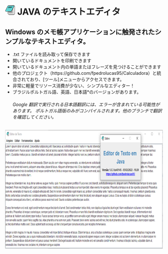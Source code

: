 <h1><img src="https://github.com/fpedrolucas95/Editor-de-Texto/raw/main/src/textEditor/editor.png" alt="" width="32" height="32" /> JAVA のテキストエディタ</h1><h2>Windows のメモ帳アプリケーションに触発されたシンプルなテキストエディタ。</h2><ul><li>.txt ファイルを読み取って保存できます</li><li>開いているドキュメントを印刷できます</li><li>開いているドキュメント内の単語またはフレーズを見つけることができます</li><li>他のプロジェクト（<link>https://github.com/fpedrolucas95/Calculadora</link>）と統合されており、[ツール]メニューからアクセスできます。</li><li>非常に軽量でリソース消費が少ない、シンプルなエディター！</li><li>ブラジルポルトガル語、英語、日本語*のバージョンがあります。<br /><h6>Google 翻訳で実行される日本語翻訳には、エラーが含まれている可能性があります。 ポルトガル語版のみがコンパイルされます。他のブランチで翻訳を確認してください。</h6></li></ul><p><img src="https://github.com/fpedrolucas95/Editor-de-Texto/raw/main/img/captura1.png" alt="Captura de tela" width="840" height="378" /></p>
